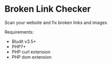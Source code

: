 # Broken Link Checker

Scan your website and fix broken links and images

Requirements:
* Bludit v3.5+
* PHP7+
* PHP curl extension
* PHP dom extension
